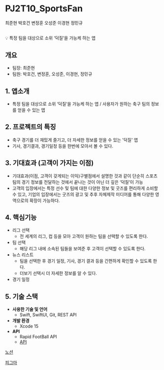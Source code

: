 # PJ2T10_SportsFan

최준현	박호건	변정훈	오성준	이경현	정민규
<br/>
##
<aside>
💡 특정 팀을 대상으로 소위 ‘덕질’을 가능케 하는 앱

</aside>

## 개요
- 팀장: 최준현
- 팀원: 박호건, 변정훈, 오성준, 이경현, 정민규

## 1. 앱소개

- 특정 팀을 대상으로 소위 ‘덕질’을 가능케 하는 앱 / 사용자가 원하는 축구 팀의 정보를 얻을 수 있는 앱

## 2. 프로젝트의 특징

- 축구 경기를 더 재밌게 즐기고, 더 자세한 정보를 얻을 수 있는 '덕질' 앱
- 기사, 경기결과, 경기일정 등을 한번에 모아서 볼 수 있다.

## 3. 기대효과 (고객이 가지는 이점)

- 기대효과(이점, 고객이 갖게되는 이익)구별점에서 설명한 것과 같이 단순히 스포츠팀의 경기 정보를 전달하는 것에서 끝나는 것이 아닌 더 깊은 ‘덕질’이 가능
- 고객의 입장에서는 특정 선수 및 팀에 대한 다양한 정보 및 굿즈를 편리하게 소비할 수 있고, 기업의 입장에서는 굿즈의 광고 및 추후 자체제작 미디어를 통해 다양한 영역으로의 확장이 가능하다.

## 4. 핵심기능

- 리그 선택
    - 전 세계의 리그, 컵 등을 모아 고객이 원하는 팀을 선택할 수 있도록 한다.
- 팀 선택
    - 해당 리그 내에 소속된 팀들을 보여준 후 고객이 선택할 수 있도록 한다.
- 뉴스 리스트
    - 팀을 선택한 후 경기 일정, 기사, 경기 결과 등을 간편하게 확인할 수 있도록 한다.
    - 더보기 선택시 더 자세한 정보를 알 수 있다.
- 경기 일정

## 5. 기술 스택

- **사용한 기술 및 언어**
    - Swift, SwiftUI, Git, REST API
- **개발 환경**
    - Xcode 15
- **API**
    - Rapid FootBall API
    - [API](https://www.api-football.com/documentation-v3#section/Introduction)


[노션](https://www.notion.so/LAB-10-035cf37f66824ac2b702bb10cc28319f?pvs=4)
<br/>

[피그마](https://www.figma.com/file/EWJ8uSk8UF677a2yOcBTN3/DuckS?type=design&node-id=0%3A1&mode=design&t=Ge92xv8rnqhwS1mC-1)
<br/>
